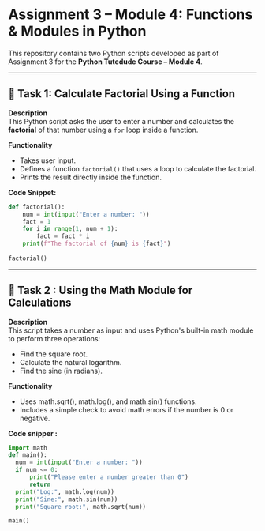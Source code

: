 # Assignment 3 – Module 4: Functions & Modules in Python

This repository contains two Python scripts developed as part of Assignment 3 for the **Python Tutedude Course – Module 4**.

---

## 📘 Task 1: Calculate Factorial Using a Function

**Description**  
This Python script asks the user to enter a number and calculates the **factorial** of that number using a `for` loop inside a function.

**Functionality**
- Takes user input.
- Defines a function `factorial()` that uses a loop to calculate the factorial.
- Prints the result directly inside the function.

**Code Snippet:**
```python
def factorial():
    num = int(input("Enter a number: "))
    fact = 1
    for i in range(1, num + 1):
        fact = fact * i
    print(f"The factorial of {num} is {fact}")
    
factorial()
```
---
## 📘 Task 2 : Using the Math Module for Calculations

**Description**  
This script takes a number as input and uses Python's built-in math module to perform three operations:
- Find the square root.
- Calculate the natural logarithm.
- Find the sine (in radians).

**Functionality**
- Uses math.sqrt(), math.log(), and math.sin() functions.
- Includes a simple check to avoid math errors if the number is 0 or negative.

**Code snipper :**
  ```python
import math
def main():
    num = int(input("Enter a number: "))
    if num <= 0:
        print("Please enter a number greater than 0")
        return
    print("Log:", math.log(num))
    print("Sine:", math.sin(num))
    print("Square root:", math.sqrt(num))

main()
```
